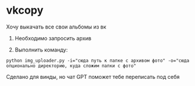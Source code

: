 # vkcopy
Хочу выкачать все свои альбомы из вк

1. Необходимо запросить архив

2. Выполнить команду:

```
python img_uploader.py -i="сюда путь к папке с архивом фото" -o="сюда опционально директорию, куда сложим папки с фото"
```
Сделано для винды, но чат GPT поможет тебе переписать под себя